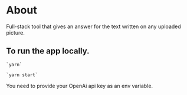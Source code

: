 # About
Full-stack tool that gives an answer for the text written on any uploaded picture.

## To run the app locally.
```
`yarn`
```
```
`yarn start`
```
You need to provide your OpenAi api key as an env variable.

